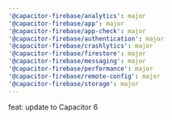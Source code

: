 ```yaml
---
'@capacitor-firebase/analytics': major
'@capacitor-firebase/app': major
'@capacitor-firebase/app-check': major
'@capacitor-firebase/authentication': major
'@capacitor-firebase/crashlytics': major
'@capacitor-firebase/firestore': major
'@capacitor-firebase/messaging': major
'@capacitor-firebase/performance': major
'@capacitor-firebase/remote-config': major
'@capacitor-firebase/storage': major
---
```


feat: update to Capacitor 6
